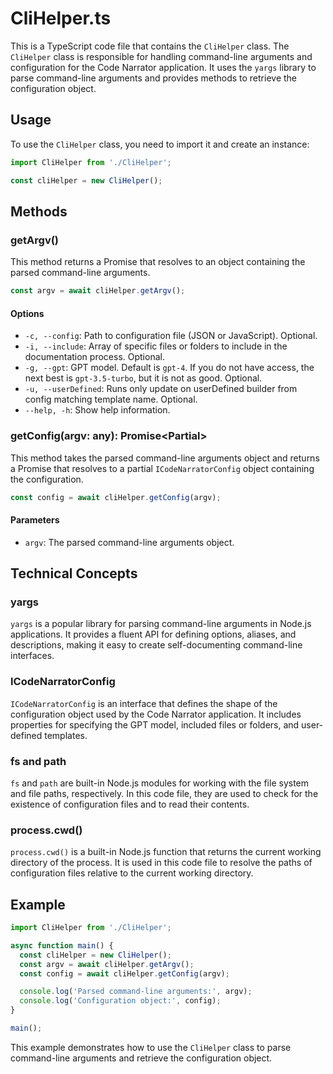 # CliHelper.ts

This is a TypeScript code file that contains the `CliHelper` class. The `CliHelper` class is responsible for handling command-line arguments and configuration for the Code Narrator application. It uses the `yargs` library to parse command-line arguments and provides methods to retrieve the configuration object.

## Usage

To use the `CliHelper` class, you need to import it and create an instance:

```typescript
import CliHelper from './CliHelper';

const cliHelper = new CliHelper();
```

## Methods

### getArgv()

This method returns a Promise that resolves to an object containing the parsed command-line arguments.

```typescript
const argv = await cliHelper.getArgv();
```

#### Options

- `-c, --config`: Path to configuration file (JSON or JavaScript). Optional.
- `-i, --include`: Array of specific files or folders to include in the documentation process. Optional.
- `-g, --gpt`: GPT model. Default is `gpt-4`. If you do not have access, the next best is `gpt-3.5-turbo`, but it is not as good. Optional.
- `-u, --userDefined`: Runs only update on userDefined builder from config matching template name. Optional.
- `--help, -h`: Show help information.

### getConfig(argv: any): Promise<Partial<ICodeNarratorConfig>>

This method takes the parsed command-line arguments object and returns a Promise that resolves to a partial `ICodeNarratorConfig` object containing the configuration.

```typescript
const config = await cliHelper.getConfig(argv);
```

#### Parameters

- `argv`: The parsed command-line arguments object.

## Technical Concepts

### yargs

`yargs` is a popular library for parsing command-line arguments in Node.js applications. It provides a fluent API for defining options, aliases, and descriptions, making it easy to create self-documenting command-line interfaces.

### ICodeNarratorConfig

`ICodeNarratorConfig` is an interface that defines the shape of the configuration object used by the Code Narrator application. It includes properties for specifying the GPT model, included files or folders, and user-defined templates.

### fs and path

`fs` and `path` are built-in Node.js modules for working with the file system and file paths, respectively. In this code file, they are used to check for the existence of configuration files and to read their contents.

### process.cwd()

`process.cwd()` is a built-in Node.js function that returns the current working directory of the process. It is used in this code file to resolve the paths of configuration files relative to the current working directory.

## Example

```typescript
import CliHelper from './CliHelper';

async function main() {
  const cliHelper = new CliHelper();
  const argv = await cliHelper.getArgv();
  const config = await cliHelper.getConfig(argv);

  console.log('Parsed command-line arguments:', argv);
  console.log('Configuration object:', config);
}

main();
```

This example demonstrates how to use the `CliHelper` class to parse command-line arguments and retrieve the configuration object.